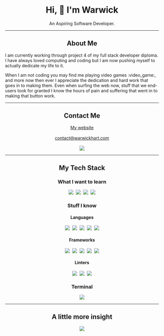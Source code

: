 <h1 align='center'>
  Hi, 👋 I'm Warwick
</h1>
<p align='center'>
  An Aspiring Software Developer.
</p>

---

<h2 align='center'>
  About Me
</h2>

<p align='left'>
  I am currently working through project 4 of my full stack developer diploma. I have always loved computing and coding but I am now pushing myself to actually dedicate my life to it.
</p>
<p align='left'>
  When I am not coding you may find me playing video games :video_game:, and more now then ever I appreciate the dedication and hard work that goes in to making them. Even when surfing the web now, stuff that we end-users took for granted I know the hours of pain and suffering that went in to making that button work.
</p>

---

<h2 align='center'>
  Contact Me
</h2>

<p align='center'>
  <a href="https://www.warwickhart.com">My website</a>
  <br/><br/>
  <a href="mailto:contact@warwickhart.com">contact@warwickhart.com</a>
  <br/><br/>
  <a href="http://www.linkedin.com/warwickhart">
    <img src="https://img.shields.io/badge/linkedin-%230077B5.svg?&style=for-the-badge&logo=linkedin&logoColor=white" />
  </a>
</p>

---

<h2 align='center'>
  My Tech Stack
</h2>

<h3 align='center'>
  What I want to learn
</h3> 
<p align='center'>
  <img src="https://img.shields.io/badge/React-20232A?style=for-the-badge&logo=react&logoColor=61DAFB" />&nbsp;
  <img src="https://img.shields.io/badge/React_Native-20232A?style=for-the-badge&logo=react&logoColor=61DAFB" />&nbsp;
  <img src="https://img.shields.io/badge/Tailwind_CSS-38B2AC?style=for-the-badge&logo=tailwind-css&logoColor=white" />&nbsp;
  <img src="https://img.shields.io/badge/TypeScript-007ACC?style=for-the-badge&logo=typescript&logoColor=white" />
</p>

<h3 align='center'>
  Stuff I know
</h3> 

<h4 align='center'>
  Languages
</h4> 

<p align='center'>
  <img src="https://img.shields.io/badge/CSS3-1572B6?style=for-the-badge&logo=css3&logoColor=white" />&nbsp;
  <img src="https://img.shields.io/badge/HTML5-E34F26?style=for-the-badge&logo=html5&logoColor=white" />&nbsp;
  <img src="https://img.shields.io/badge/JavaScript-323330?style=for-the-badge&logo=javascript&logoColor=F7DF1E" />&nbsp;
  <img src="https://img.shields.io/badge/Lua-2C2D72?style=for-the-badge&logo=lua&logoColor=white" />&nbsp;
  <img src="https://img.shields.io/badge/Python-FFD43B?style=for-the-badge&logo=python&logoColor=blue" />
</p>

<h4 align='center'>
  Frameworks
</h4> 

<p align='center'>
  <img src="https://img.shields.io/badge/Bootstrap-563D7C?style=for-the-badge&logo=bootstrap&logoColor=white" />&nbsp;
  <img src="https://img.shields.io/badge/Django-092E20?style=for-the-badge&logo=django&logoColor=green" />&nbsp;
  <img src="https://img.shields.io/badge/Font_Awesome-339AF0?style=for-the-badge&logo=fontawesome&logoColor=white" />&nbsp;
  <img src="https://img.shields.io/badge/jQuery-0769AD?style=for-the-badge&logo=jquery&logoColor=white" />&nbsp;
  <img src="https://img.shields.io/badge/Markdown-000000?style=for-the-badge&logo=markdown&logoColor=white" />
</p>

<h4 align='center'>
  Linters
</h4> 

<p align='center'>
  <img src="https://img.shields.io/badge/SonarLint-CB2029?style=for-the-badge&logo=sonarlint&logoColor=white" />&nbsp;
  <img src="https://img.shields.io/badge/eslint-3A33D1?style=for-the-badge&logo=eslint&logoColor=white" />&nbsp;
  <img src="https://img.shields.io/badge/prettier-1A2C34?style=for-the-badge&logo=prettier&logoColor=F7BA3E" />
</p>

<h3 align='center'>
  Terminal
</h3> 

<p align='center'>
  <img src="https://img.shields.io/badge/GIT-E44C30?style=for-the-badge&logo=git&logoColor=white" />
</p>

---

<h2 align='center'>
  A little more insight
</h2>

<p align='center'>
  <img src="https://github-readme-stats.vercel.app/api/top-langs/?username=bobwritescode&theme=dark" />
</p>

